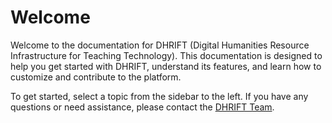 # Welcome

Welcome to the documentation for DHRIFT (Digital Humanities Resource Infrastructure for Teaching Technology). This documentation is designed to help you get started with DHRIFT, understand its features, and learn how to customize and contribute to the platform.

To get started, select a topic from the sidebar to the left. If you have any questions or need assistance, please contact the [DHRIFT Team](mailto:gc.digitalfellows@gmail.com).